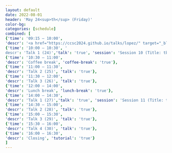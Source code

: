 ```yaml
---
layout: default
date: 2022-08-01
header: 'May 24<sup>th</sup> (Friday)'
color-bg: 
categories: [schedule]
combined: [
{'time': '09:15 – 10:00', 
'descr': '<a href="https://ccsc2024.github.io/talks/lopez/" target="_blank" style="color:#FFFFFF;"> D4.01 – Steven Lopez </a>', 'talk': 'true'},
{'time': '10:00 – 10:30', '
descr': 'Talk 1 (24)','talk': 'true', 'session': 'Session 10 (Title: tba, Chair: tba)'},
{'time': '10:30 – 11:00', 
'descr': 'Coffee break', 'coffee-break': 'true'},
{'time': '11:00 – 11:30', 
'descr': 'Talk 2 (25)', 'talk': 'true'},
{'time': '11:30 – 12:00', 
'descr': 'Talk 3 (26)', 'talk': 'true'},
{'time': '12:00 – 14:00', 
'descr': 'Lunch break', 'lunch-break': 'true'},
{'time': '14:00 – 14:30', 
'descr': 'Talk 1 (27)','talk': 'true', 'session': 'Session 11 (Title: tba, Chair: tba)'},
{'time': '14:30 – 15:00', 
'descr': 'Talk 2 (28)', 'talk': 'true'},
{'time': '15:00 – 15:30', 
'descr': 'Talk 3 (29)', 'talk': 'true'},
{'time': '15:30 – 16:00', 
'descr': 'Talk 4 (30)', 'talk': 'true'},
{'time': '16:00 – 16:30', 
'descr': 'Closing', 'tutorial': 'true'}
]
---
```

